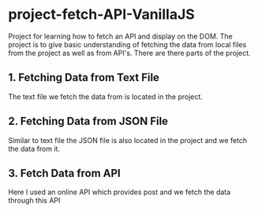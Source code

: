 # project-fetch-API-VanillaJS

Project for learning how to fetch an API and display on the DOM. The project is to give basic understanding of fetching the data from local files from the project as well as from API's. There are there parts of the project.

## 1. Fetching Data from Text File

The text file we fetch the data from is located in the project.

## 2. Fetching Data from JSON File

Similar to text file the JSON file is also located in the project and we fetch the data from it.

## 3. Fetch Data from API

Here I used an online API which provides post and we fetch the data through this API
